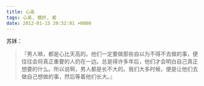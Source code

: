 ```yaml
---
title: 心高
tags: 心高, 摘抄, 爱
date: 2012-01-15 20:52:01 +0800
---
```



苏姀： 

> 『男人嘛，都是心比天高的。他们一定要做那些自以为不得不去做的事，便往往会将真正重要的人扔在一边。总是得许多年后，他们才会明白自己真正想要的什么。所以说啊，男人都是长不大的。我们大多时候，便是让他们去做自己想做的事，然后等着他们长大。』

